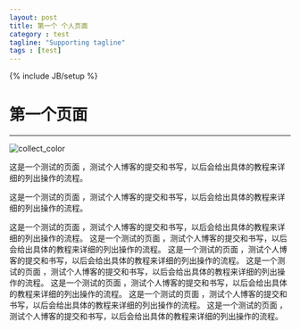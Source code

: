 ```yaml
---
layout: post
title: 第一个 个人页面
category : test
tagline: "Supporting tagline"
tags : [test]
---
```

{% include JB/setup %}
# 第一个页面
---
![collect_color](http://caoyopng.github.io/site/image/collect_color.jpg)


这是一个测试的页面 ，测试个人博客的提交和书写，以后会给出具体的教程来详细的列出操作的流程。

这是一个测试的页面 ，测试个人博客的提交和书写，以后会给出具体的教程来详细的列出操作的流程。

<!--break-->

这是一个测试的页面 ，测试个人博客的提交和书写，以后会给出具体的教程来详细的列出操作的流程。
这是一个测试的页面 ，测试个人博客的提交和书写，以后会给出具体的教程来详细的列出操作的流程。
这是一个测试的页面 ，测试个人博客的提交和书写，以后会给出具体的教程来详细的列出操作的流程。
这是一个测试的页面 ，测试个人博客的提交和书写，以后会给出具体的教程来详细的列出操作的流程。
这是一个测试的页面 ，测试个人博客的提交和书写，以后会给出具体的教程来详细的列出操作的流程。
这是一个测试的页面 ，测试个人博客的提交和书写，以后会给出具体的教程来详细的列出操作的流程。
这是一个测试的页面 ，测试个人博客的提交和书写，以后会给出具体的教程来详细的列出操作的流程。
